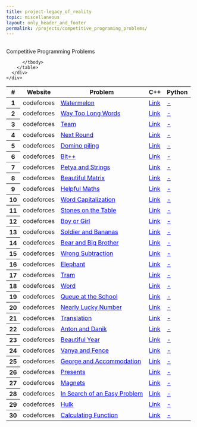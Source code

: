 ```yaml
---
title: project-legacy_of_reality
topic: miscellaneous
layout: only_header_and_footer
permalink: /projects/competitive_programing_problems/
---
```



<div class="section" id="about">
  <div class="container">
    <div class="section" id="about">
      <div class="container">
        <div class="card" data-aos="fade-up" data-aos-offset="10">
        <br>
        <div class="h1 text-center mb-4 title">
          Competitive Programming Problems
        </div>
        <table class="table">
          <thead>
            <tr>
              <th scope="col">#</th>
              <th scope="col">Website</th>
              <th scope="col">Problem</th>
              <th scope="col">C++</th>
              <th scope="col">Python</th>
            </tr>
          </thead>
          <tbody>
            <tr>
              <th scope="row">1</th>
              <td>codeforces</td>
              <td> <a href="https://codeforces.com/problemset/problem/4/A" style="color:#0000FF;">Watermelon</a></td>
              <td> <a href="https://github.com/Hugodovs/competitive_programming_problems/blob/main/codeforces/rating_800/1_4A_Watermelon.cpp" style="color:#0000FF;">Link</a></td>
              <td> <a href="" style="color:#0000FF;">-</a></td>
            </tr>
            <tr>
              <th scope="row">2</th>
              <td>codeforces</td>
              <td> <a href="https://codeforces.com/problemset/problem/71/A" style="color:#0000FF;">Way Too Long Words</a></td>
              <td> <a href="https://github.com/Hugodovs/competitive_programming_problems/blob/main/codeforces/rating_800/2_71A_WayTooLongWords.cpp" style="color:#0000FF;">Link</a></td>
              <td> <a href="" style="color:#0000FF;">-</a></td>
            </tr>
            <tr>
              <th scope="row">3</th>
              <td>codeforces</td>
              <td> <a href="https://codeforces.com/problemset/problem/231/A" style="color:#0000FF;">Team</a></td>
              <td> <a href="https://github.com/Hugodovs/competitive_programming_problems/blob/main/codeforces/rating_800/3_231A_Team.cpp" style="color:#0000FF;">Link</a></td>
              <td> <a href="" style="color:#0000FF;">-</a></td>
            </tr>
            <tr>
              <th scope="row">4</th>
              <td>codeforces</td>
              <td> <a href="https://codeforces.com/problemset/problem/158/A" style="color:#0000FF;">Next Round</a></td>
              <td> <a href="https://github.com/Hugodovs/competitive_programming_problems/blob/main/codeforces/rating_800/4_158A_NextRound.cpp" style="color:#0000FF;">Link</a></td>
              <td> <a href="" style="color:#0000FF;">-</a></td>
            </tr>
            <tr>
              <th scope="row">5</th>
              <td>codeforces</td>
              <td> <a href="https://codeforces.com/problemset/problem/50/A" style="color:#0000FF;">Domino piling</a></td>
              <td> <a href="https://github.com/Hugodovs/competitive_programming_problems/blob/main/codeforces/rating_800/5_50A_DominoPiling.cpp" style="color:#0000FF;">Link</a></td>
              <td> <a href="" style="color:#0000FF;">-</a></td>
            </tr>
            <tr>
              <th scope="row">6</th>
              <td>codeforces</td>
              <td> <a href="https://codeforces.com/problemset/problem/282/A" style="color:#0000FF;">Bit++</a></td>
              <td> <a href="https://github.com/Hugodovs/competitive_programming_problems/blob/main/codeforces/rating_800/6_282A_Bit%2B%2B.cpp" style="color:#0000FF;">Link</a></td>
              <td> <a href="" style="color:#0000FF;">-</a></td>
            </tr>
            <tr>
              <th scope="row">7</th>
              <td>codeforces</td>
              <td> <a href="https://codeforces.com/problemset/problem/112/A" style="color:#0000FF;">Petya and Strings </a></td>
              <td> <a href="https://github.com/Hugodovs/competitive_programming_problems/blob/main/codeforces/rating_800/7_112A_PetyaAndStrings.cpp" style="color:#0000FF;">Link</a></td>
              <td> <a href="" style="color:#0000FF;">-</a></td>
            </tr>
            <tr>
              <th scope="row">8</th>
              <td>codeforces</td>
              <td> <a href="https://codeforces.com/problemset/problem/263/A" style="color:#0000FF;">Beautiful Matrix</a></td>
              <td> <a href="https://github.com/Hugodovs/competitive_programming_problems/blob/main/codeforces/rating_800/8_263A_BeautifulMatrix.cpp" style="color:#0000FF;">Link</a></td>
              <td> <a href="" style="color:#0000FF;">-</a></td>
            </tr>
            <tr>
              <th scope="row">9</th>
              <td>codeforces</td>
              <td> <a href="https://codeforces.com/problemset/problem/339/A" style="color:#0000FF;">Helpful Maths</a></td>
              <td> <a href="https://github.com/Hugodovs/competitive_programming_problems/blob/main/codeforces/rating_800/9_339A_HelpfulMaths.cpp" style="color:#0000FF;">Link</a></td>
              <td> <a href="" style="color:#0000FF;">-</a></td>
            </tr>
            <tr>
              <th scope="row">10</th>
              <td>codeforces</td>
              <td> <a href="https://codeforces.com/problemset/problem/281/A" style="color:#0000FF;">Word Capitalization </a></td>
              <td> <a href="https://github.com/Hugodovs/competitive_programming_problems/blob/main/codeforces/rating_800/10_281A_WordCapitalization.cpp" style="color:#0000FF;">Link</a></td>
              <td> <a href="" style="color:#0000FF;">-</a></td>
            </tr>
            <tr>
              <th scope="row">11</th>
              <td>codeforces</td>
              <td> <a href="https://codeforces.com/problemset/problem/266/A" style="color:#0000FF;">Stones on the Table</a></td>
              <td> <a href="https://github.com/Hugodovs/competitive_programming_problems/blob/main/codeforces/rating_800/11_266A_StonesOnTheTable.cpp" style="color:#0000FF;">Link</a></td>
              <td> <a href="" style="color:#0000FF;">-</a></td>
            </tr>
            <tr>
              <th scope="row">12</th>
              <td>codeforces</td>
              <td> <a href="https://codeforces.com/problemset/problem/236/A" style="color:#0000FF;">Boy or Girl</a></td>
              <td> <a href="https://github.com/Hugodovs/competitive_programming_problems/blob/main/codeforces/rating_800/12_236A_BoyOrGirl.cpp" style="color:#0000FF;">Link</a></td>
              <td> <a href="" style="color:#0000FF;">-</a></td>
            </tr>
            <tr>
              <th scope="row">13</th>
              <td>codeforces</td>
              <td> <a href="https://codeforces.com/problemset/problem/546/A" style="color:#0000FF;">Soldier and Bananas</a></td>
              <td> <a href="https://github.com/Hugodovs/competitive_programming_problems/blob/main/codeforces/rating_800/13_546A_SoldierAndBananas.cpp" style="color:#0000FF;">Link</a></td>
              <td> <a href="" style="color:#0000FF;">-</a></td>
            </tr>
            <tr>
              <th scope="row">14</th>
              <td>codeforces</td>
              <td> <a href="https://codeforces.com/problemset/problem/791/A" style="color:#0000FF;">Bear and Big Brother</a></td>
              <td> <a href="https://github.com/Hugodovs/competitive_programming_problems/blob/main/codeforces/rating_800/14_791A_BearAndBigBrother.cpp" style="color:#0000FF;">Link</a></td>
              <td> <a href="" style="color:#0000FF;">-</a></td>
            </tr>
            <tr>
              <th scope="row">15</th>
              <td>codeforces</td>
              <td> <a href="https://codeforces.com/problemset/problem/977/A" style="color:#0000FF;">Wrong Subtraction</a></td>
              <td> <a href="https://github.com/Hugodovs/competitive_programming_problems/blob/main/codeforces/rating_800/15_977A_WrongSubtraction.cpp" style="color:#0000FF;">Link</a></td>
              <td> <a href="" style="color:#0000FF;">-</a></td>
            </tr>
            <tr>
              <th scope="row">16</th>
              <td>codeforces</td>
              <td> <a href="https://codeforces.com/problemset/problem/617/A" style="color:#0000FF;">Elephant</a></td>
              <td> <a href="https://github.com/Hugodovs/competitive_programming_problems/blob/main/codeforces/rating_800/16_617A_Elephant.cpp" style="color:#0000FF;">Link</a></td>
              <td> <a href="" style="color:#0000FF;">-</a></td>
            </tr>
            <tr>
              <th scope="row">17</th>
              <td>codeforces</td>
              <td> <a href="https://codeforces.com/problemset/problem/116/A" style="color:#0000FF;">Tram</a></td>
              <td> <a href="https://github.com/Hugodovs/competitive_programming_problems/blob/main/codeforces/rating_800/17_116A_Tram.cpp" style="color:#0000FF;">Link</a></td>
              <td> <a href="" style="color:#0000FF;">-</a></td>
            </tr>
            <tr>
              <th scope="row">18</th>
              <td>codeforces</td>
              <td> <a href="https://codeforces.com/problemset/problem/59/A" style="color:#0000FF;">Word</a></td>
              <td> <a href="https://github.com/Hugodovs/competitive_programming_problems/blob/main/codeforces/rating_800/18_59A_Word.cpp" style="color:#0000FF;">Link</a></td>
              <td> <a href="" style="color:#0000FF;">-</a></td>
            </tr>
            <tr>
              <th scope="row">19</th>
              <td>codeforces</td>
              <td> <a href="https://codeforces.com/problemset/problem/266/B" style="color:#0000FF;">Queue at the School</a></td>
              <td> <a href="https://github.com/Hugodovs/competitive_programming_problems/blob/main/codeforces/rating_800/19_266B_QueueAtTheSchool.cpp" style="color:#0000FF;">Link</a></td>
              <td> <a href="" style="color:#0000FF;">-</a></td>
            </tr>
            <tr>
              <th scope="row">20</th>
              <td>codeforces</td>
              <td> <a href="https://codeforces.com/problemset/problem/110/A" style="color:#0000FF;">Nearly Lucky Number</a></td>
              <td> <a href="https://github.com/Hugodovs/competitive_programming_problems/blob/main/codeforces/rating_800/20_110A_NearlyLuckyNumber.cpp" style="color:#0000FF;">Link</a></td>
              <td> <a href="" style="color:#0000FF;">-</a></td>
            </tr>
            <tr>
              <th scope="row">21</th>
              <td>codeforces</td>
              <td> <a href="https://codeforces.com/problemset/problem/41/A" style="color:#0000FF;">Translation</a></td>
              <td> <a href="https://github.com/Hugodovs/competitive_programming_problems/blob/main/codeforces/rating_800/21_41A_Translation.cpp" style="color:#0000FF;">Link</a></td>
              <td> <a href="" style="color:#0000FF;">-</a></td>
            </tr>
            <tr>
              <th scope="row">22</th>
              <td>codeforces</td>
              <td> <a href="https://codeforces.com/problemset/problem/734/A" style="color:#0000FF;">Anton and Danik</a></td>
              <td> <a href="https://github.com/Hugodovs/competitive_programming_problems/blob/main/codeforces/rating_800/22_734A_AntonAndDanik.cpp" style="color:#0000FF;">Link</a></td>
              <td> <a href="" style="color:#0000FF;">-</a></td>
            </tr>
            <tr>
              <th scope="row">23</th>
              <td>codeforces</td>
              <td> <a href="https://codeforces.com/problemset/problem/271/A" style="color:#0000FF;">Beautiful Year</a></td>
              <td> <a href="https://github.com/Hugodovs/competitive_programming_problems/blob/main/codeforces/rating_800/23_771A_BeautifulYear.cpp" style="color:#0000FF;">Link</a></td>
              <td> <a href="" style="color:#0000FF;">-</a></td>
            </tr>
            <tr>
              <th scope="row">24</th>
              <td>codeforces</td>
              <td> <a href="https://codeforces.com/problemset/problem/677/A" style="color:#0000FF;">Vanya and Fence</a></td>
              <td> <a href="https://github.com/Hugodovs/competitive_programming_problems/blob/main/codeforces/rating_800/24_677A_VanyaAndFence.cpp" style="color:#0000FF;">Link</a></td>
              <td> <a href="" style="color:#0000FF;">-</a></td>
            </tr>
            <tr>
              <th scope="row">25</th>
              <td>codeforces</td>
              <td> <a href="https://codeforces.com/problemset/problem/467/A" style="color:#0000FF;">George and Accommodation</a></td>
              <td> <a href="https://github.com/Hugodovs/competitive_programming_problems/blob/main/codeforces/rating_800/25_467A_GeorgeAndAccommodation.cpp" style="color:#0000FF;">Link</a></td>
              <td> <a href="" style="color:#0000FF;">-</a></td>
            </tr>
            <tr>
              <th scope="row">26</th>
              <td>codeforces</td>
              <td> <a href="https://codeforces.com/problemset/problem/136/A" style="color:#0000FF;">Presents</a></td>
              <td> <a href="https://github.com/Hugodovs/competitive_programming_problems/blob/main/codeforces/rating_800/26_136A_Presents.cpp" style="color:#0000FF;">Link</a></td>
              <td> <a href="" style="color:#0000FF;">-</a></td>
            </tr>
            <tr>
              <th scope="row">27</th>
              <td>codeforces</td>
              <td> <a href="https://codeforces.com/problemset/problem/344/A" style="color:#0000FF;">Magnets</a></td>
              <td> <a href="https://github.com/Hugodovs/competitive_programming_problems/blob/main/codeforces/rating_800/27_344A_Magnets.cpp" style="color:#0000FF;">Link</a></td>
              <td> <a href="" style="color:#0000FF;">-</a></td>
            </tr>
            <tr>
              <th scope="row">28</th>
              <td>codeforces</td>
              <td> <a href="https://codeforces.com/problemset/problem/1030/A" style="color:#0000FF;">In Search of an Easy Problem</a></td>
              <td> <a href="https://github.com/Hugodovs/competitive_programming_problems/blob/main/codeforces/rating_800/28_1030A_InSearchOfAnEasyProblem.cpp" style="color:#0000FF;">Link</a></td>
              <td> <a href="" style="color:#0000FF;">-</a></td>
            </tr>
            <tr>
              <th scope="row">29</th>
              <td>codeforces</td>
              <td> <a href="https://codeforces.com/problemset/problem/705/A" style="color:#0000FF;">Hulk</a></td>
              <td> <a href="https://github.com/Hugodovs/competitive_programming_problems/blob/main/codeforces/rating_800/29_705A_Hulk.cpp" style="color:#0000FF;">Link</a></td>
              <td> <a href="" style="color:#0000FF;">-</a></td>
            </tr>
            <tr>
              <th scope="row">30</th>
              <td>codeforces</td>
              <td> <a href="https://codeforces.com/problemset/problem/486/A" style="color:#0000FF;">Calculating Function</a></td>
              <td> <a href="https://github.com/Hugodovs/competitive_programming_problems/blob/main/codeforces/rating_800/30_486A_CalculatingFunction.cpp" style="color:#0000FF;">Link</a></td>
              <td> <a href="" style="color:#0000FF;">-</a></td>
            </tr>


          </tbody>
        </table>
      </div>
    </div>
  </div>
</div>

